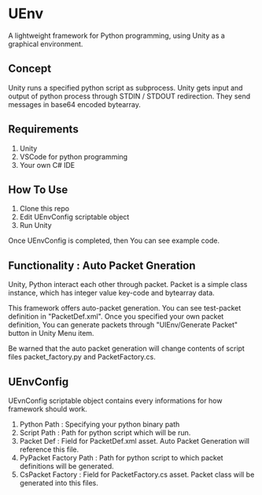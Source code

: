 # UEnv

A lightweight framework for Python programming, using Unity as a graphical environment.

## Concept

Unity runs a specified python script as subprocess. 
Unity gets input and output of python process through STDIN / STDOUT redirection.
They send messages in base64 encoded bytearray.

## Requirements

1. Unity
2. VSCode for python programming
3. Your own C# IDE

## How To Use

1. Clone this repo
2. Edit UEnvConfig scriptable object
3. Run Unity

Once UEnvConfig is completed, then You can see example code.

## Functionality : Auto Packet Gneration

Unity, Python interact each other through packet.
Packet is a simple class instance, which has integer value key-code and bytearray data.


This framework offers auto-packet generation.
You can see test-packet definition in "PacketDef.xml".
Once you specified your own packet definition, You can generate packets through "UIEnv/Generate Packet" button in Unity Menu item.


Be warned that the auto packet generation will change contents of script files packet_factory.py and PacketFactory.cs.

## UEnvConfig

UEvnConfig scriptable object contains every informations for how framework should work.

1. Python Path : Specifying your python binary path
2. Script Path : Path for python script which will be run.
3. Packet Def : Field for PacketDef.xml asset. Auto Packet Generation will reference this file.
4. PyPacket Factory Path : Path for python script to which packet definitions will be generated.
5. CsPacket Factory : Field for PacketFactory.cs asset. Packet class will be generated into this files.
